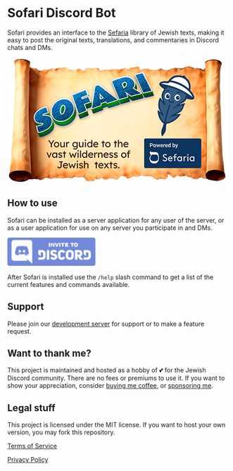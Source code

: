 # Sofari Discord Bot

Sofari provides an interface to the [Sefaria](https://sefaria.org) library of Jewish texts, making it easy to post the original texts, translations, and commentaries in Discord chats and DMs.

<img src="./assets/images/banner.png" alt="Sofari - Powered by Sefaria - Your guide to the vast wilderness of Jewish texts">

## How to use

Sofari can be installed as a server application for any user of the server, or as a user application for use on any server you participate in and DMs.

<a href="https://discord.com/oauth2/authorize?client_id=1376252581256626187"><img src="./assets/images/invite.png" alt="Invite to Discord" width=200></a>

After Sofari is installed use the `/help` slash command to get a list of the current features and commands available.

## Support

Please join our [development server](https://discord.gg/Dk8P8h3e9u) for support or to make a feature request.

## Want to thank me?

This project is maintained and hosted as a hobby of :two_hearts: for the Jewish Discord community. There are no fees or premiums to use it. If you want to show your appreciation, consider [buying me coffee](https://lnk.bio/uniquepixels), or [sponsoring me](https://github.com/sponsors/UniquePixels).

## Legal stuff

This project is licensed under the MIT license.  If you want to host your own version, you may fork this repository.

[Terms of Service](./tos.md)

[Privacy Policy](./privacy.md)

